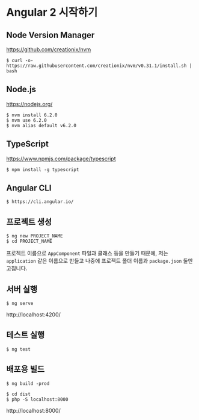 # Angular 2 시작하기

## Node Version Manager

https://github.com/creationix/nvm

```
$ curl -o- https://raw.githubusercontent.com/creationix/nvm/v0.31.1/install.sh | bash
```

## Node.js

https://nodejs.org/

```
$ nvm install 6.2.0
$ nvm use 6.2.0
$ nvm alias default v6.2.0
```

## TypeScript

https://www.npmjs.com/package/typescript

```
$ npm install -g typescript
```

## Angular CLI

```
$ https://cli.angular.io/
```

## 프로젝트 생성

```
$ ng new PROJECT_NAME
$ cd PROJECT_NAME
```

프로젝트 이름으로 `AppComponent` 파일과 클래스 등을 만들기 때문에, 저는 `application` 같은 이름으로 만들고 나중에 프로젝트 폴더 이름과 `package.json` 둘만 고칩니다.

## 서버 실행

```
$ ng serve
```

http://localhost:4200/

## 테스트 실행

```
$ ng test
```

## 배포용 빌드

```
$ ng build -prod
```

```
$ cd dist
$ php -S localhost:8000
```

http://localhost:8000/

